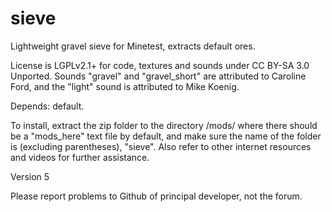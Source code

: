 # sieve
Lightweight gravel sieve for Minetest, extracts default ores.

License is LGPLv2.1+ for code, textures and sounds under CC BY-SA 3.0 Unported.  Sounds "gravel" and "gravel_short" are attributed to Caroline Ford, and the "light" sound is attributed to Mike Koenig.

Depends: default.

To install, extract the zip folder to the directory /mods/ where there should be a "mods_here" text file by default, and make sure the name of the folder is (excluding parentheses), "sieve". Also refer to other internet resources and videos for further assistance.

Version 5

Please report problems to Github of principal developer, not the forum.
